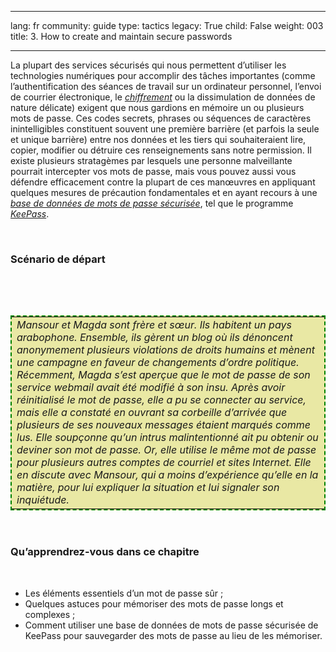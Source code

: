 

---

lang: fr
community: guide
type: tactics
legacy: True
child: False
weight: 003
title: 3. How to create and maintain secure passwords

---

<p>La plupart des services sécurisés qui nous permettent d’utiliser les technologies numériques pour accomplir des tâches importantes (comme l’authentification des séances de travail sur un ordinateur personnel, l’envoi de courrier électronique, le <a href="glossaire#Chiffrement" title="Chiffrement"><i>chiffrement</i></a> ou la dissimulation de données de nature délicate) exigent que nous gardions en mémoire un ou plusieurs mots de passe. Ces codes secrets, phrases ou séquences de caractères inintelligibles constituent souvent une première barrière (et parfois la seule et unique barrière) entre nos données et les tiers qui souhaiteraient lire, copier, modifier ou détruire ces renseignements sans notre permission. Il existe plusieurs stratagèmes par lesquels une personne malveillante pourrait intercepter vos mots de passe, mais vous pouvez aussi vous défendre efficacement contre la plupart de ces manœuvres en appliquant quelques mesures de précaution fondamentales et en ayant recours à une <a href="glossaire#BD_de_mots_de_passe_securises" title="BD_de_mots_de_passe_securises"><i>base de données de mots de passe sécurisée</i></a>, tel que le programme <a href="glossaire#Keepass" title="Keepass"><i>KeePass</i></a>.</p>

<p>&nbsp;</p>

<h3>Scénario de départ&nbsp;</h3>

<p>&nbsp;</p>

<p>&nbsp;</p>

<table cellpadding="5" cellspacing="0" style="border: 2pt dashed #008000; background-color: #e9e8a4">
	<tbody>
		<tr>
			<td><i>Mansour et Magda sont frère et sœur. Ils habitent un pays arabophone. Ensemble, ils gèrent un blog où ils dénoncent anonymement plusieurs violations de droits humains et mènent une campagne en faveur de changements d’ordre politique. Récemment, Magda s’est aperçue que le mot de passe de son service webmail avait été modifié à son insu. Après avoir réinitialisé le mot de passe, elle a pu se connecter au service, mais elle a constaté en ouvrant sa corbeille d’arrivée que plusieurs de ses nouveaux messages étaient marqués comme lus. Elle soupçonne qu’un intrus malintentionné ait pu obtenir ou deviner son mot de passe. Or, elle utilise le même mot de passe pour plusieurs autres comptes de courriel et sites Internet. Elle en discute avec Mansour, qui a moins d’expérience qu’elle en la matière, pour lui expliquer la situation et lui signaler son inquiétude.</i></td>
		</tr>
	</tbody>
</table>

<p>&nbsp;</p>

<h3>Qu’apprendrez-vous dans ce chapitre</h3>

<p>&nbsp;</p>

<ul>
	<li>Les éléments essentiels d’un mot de passe sûr&nbsp;;</li>
	<li>Quelques astuces pour mémoriser des mots de passe longs et complexes&nbsp;;</li>
	<li>Comment utiliser une base de données de mots de passe sécurisée de KeePass pour sauvegarder des mots de passe au lieu de les mémoriser.</li>
</ul>

<p>&nbsp;</p>


